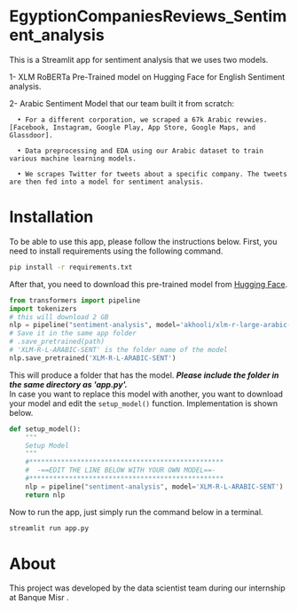 # EgyptionCompaniesReviews_Sentiment_analysis

This is a Streamlit app for sentiment analysis that we uses two models.

1- XLM RoBERTa Pre-Trained model on Hugging Face for English Sentiment analysis. 

2- Arabic Sentiment Model that our team built it from scratch:

      • For a different corporation, we scraped a 67k Arabic revwies. [Facebook, Instagram, Google Play, App Store, Google Maps, and Glassdoor].

      • Data preprocessing and EDA using our Arabic dataset to train various machine learning models. 

      • We scrapes Twitter for tweets about a specific company. The tweets are then fed into a model for sentiment analysis.
      
 # Installation
To be able to use this app, please follow the instructions below. First, you need to install requirements using the following command.
```bash
pip install -r requirements.txt
```
After that, you need to download this pre-trained model from [Hugging Face](https://huggingface.co/akhooli/xlm-r-large-arabic-sent). 
```python
from transformers import pipeline
import tokenizers
# this will download 2 GB
nlp = pipeline("sentiment-analysis", model='akhooli/xlm-r-large-arabic-sent')
# Save it in the same app folder
# .save_pretrained(path)
# 'XLM-R-L-ARABIC-SENT' is the folder name of the model
nlp.save_pretrained('XLM-R-L-ARABIC-SENT')
```
This will produce a folder that has the model. ***Please include the folder in the same directory as 'app.py'.***  
In case you want to replace this model with another, you want to download your model and edit the `setup_model()` function. Implementation is shown below.
```python
def setup_model():
    """
    Setup Model
    """
    #*************************************************
    #  -==EDIT THE LINE BELOW WITH YOUR OWN MODEL==-
    #*************************************************
    nlp = pipeline("sentiment-analysis", model='XLM-R-L-ARABIC-SENT')
    return nlp
```
Now to run the app, just simply run the command below in a terminal.
```bash
streamlit run app.py
```
# About 
This project was developed by the data scientist team during our internship at Banque Misr .
